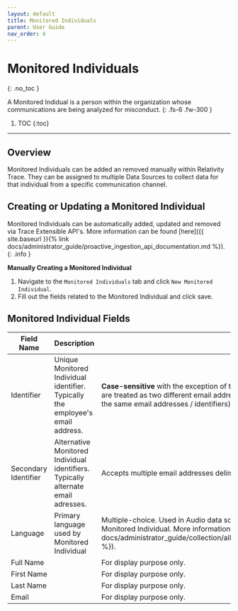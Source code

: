 ```yaml
---
layout: default
title: Monitored Individuals
parent: User Guide
nav_order: 4
---
```

# Monitored Individuals
{: .no_toc }

A Monitored Indidual is a person within the organization whose communications are being analyzed for misconduct.
{: .fs-6 .fw-300 }

1. TOC
{:toc}

---

## Overview
Monitored Individuals can be added an removed manually within Relativity Trace. They can be assigned to multiple Data Sources to collect data for that individual from a specific communication channel.

## Creating or Updating a Monitored Individual

Monitored Individuals can be automatically added, updated and removed via Trace Extensible API's. More information can be found [here]({{ site.baseurl }}{% link docs/administrator_guide/proactive_ingestion_api_documentation.md %}).
{: .info } 

**Manually Creating a Monitored Individual**

1. Navigate to the `Monitored Individuals` tab and click `New Monitored Individual`.
2. Fill out the fields related to the Monitored Individual and click save.

## Monitored Individual Fields

| **Field Name** | **Description**          | **Notes**    |
| ------------------------ | ----------------------------- | ----------------- |
| Identifier | Unique Monitored Individual identifier. Typically the employee's email address.  | **Case-sensitive** with the exception of the domain of an email address (e.g. `Test@test.com` and `test@test.com` are treated as two different email addresses / identifiers, while `test@Test.com` and `test@test.com` are treated as the same email addresses / identifiers).      |
| Secondary Identifier | Alternative Monitored Individual identifiers. Typically alternate email adresses.   | Accepts multiple email addresses delimited with a semi-colon (;).      |
| Language    |  Primary language used by Monitored Individual    |  Multiple-choice. Used in Audio data sources to identify language model used for transcription for particular Monitored Individual. More information [here]({{ site.baseurl }}{% link docs/administrator_guide/collection/all_data_sources/voice_data_sources/generic_audio_data.md#transcription %}).    |
| Full Name    |     | For display purpose only.        |
| First Name    |      | For display purpose only.         |
| Last Name    |      | For display purpose only.         |
| Email    |     | For display purpose only.          |


